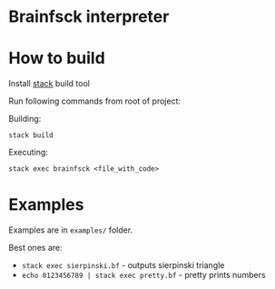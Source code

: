 # Brainfsck interpreter

# How to build

Install [stack](https://docs.haskellstack.org/en/stable/README/) build tool

Run following commands from root of project:

Building:

```
stack build
```

Executing:

```
stack exec brainfsck <file_with_code>
```

# Examples

Examples are in `examples/` folder.

Best ones are: 

* `stack exec sierpinski.bf` - outputs sierpinski triangle
* `echo 0123456789 | stack exec pretty.bf` - pretty prints numbers
